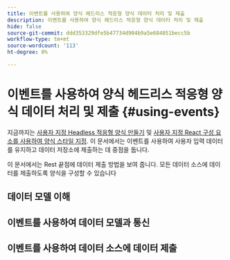 ```yaml
---
title: 이벤트를 사용하여 양식 헤드리스 적응형 양식 데이터 처리 및 제출
description: 이벤트를 사용하여 양식 헤드리스 적응형 양식 데이터 처리 및 제출
hide: false
source-git-commit: ddd353329dfe5b47734d904b9a5e684051becc5b
workflow-type: tm+mt
source-wordcount: '113'
ht-degree: 0%

---
```



# 이벤트를 사용하여 양식 헤드리스 적응형 양식 데이터 처리 및 제출 {#using-events}

지금까지는 [사용자 지정 Headless 적응형 양식 만들기](create-and-publish-a-headless-form.md) 및 [사용자 지정 React 구성 요소를 사용하여 양식 스타일 지정](use-google-material-ui-react-components-to-render-a-headless-form.md). 이 문서에서는 이벤트를 사용하여 사용자 입력 데이터를 유지하고 데이터 저장소에 제출하는 데 중점을 둡니다.

이 문서에서는 Rest 끝점에 데이터 제출 방법을 보여 줍니다. 모든 데이터 소스에 데이터를 제출하도록 양식을 구성할 수 있습니다

## 데이터 모델 이해



## 이벤트를 사용하여 데이터 모델과 통신

## 이벤트를 사용하여 데이터 소스에 데이터 제출

